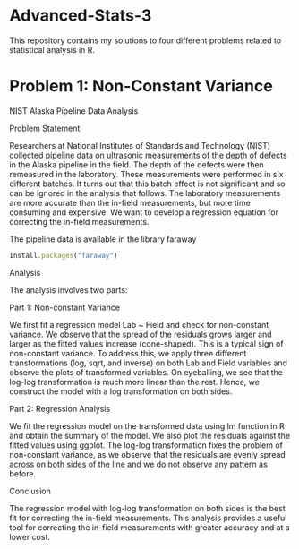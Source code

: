 # Advanced-Stats-3

This repository contains my solutions to four different problems related to statistical analysis in R. 

# Problem 1: Non-Constant Variance

NIST Alaska Pipeline Data Analysis

Problem Statement

Researchers at National Institutes of Standards and Technology (NIST) collected pipeline data on ultrasonic measurements of the depth of defects in the Alaska pipeline in the field. The depth of the defects were then remeasured in the laboratory. These measurements were performed in six different batches. It turns out that this batch effect is not significant and so can be ignored in the analysis that follows. The laboratory measurements are more accurate than the in-field measurements, but more time consuming and expensive. We want to develop a regression equation for correcting the in-field measurements.

The pipeline data is available in the library faraway

```ruby
install.packages("faraway")
```
Analysis

The analysis involves two parts:

Part 1: Non-constant Variance

We first fit a regression model Lab ~ Field and check for non-constant variance. We observe that the spread of the residuals grows larger and larger as the fitted values increase (cone-shaped). This is a typical sign of non-constant variance. To address this, we apply three different transformations (log, sqrt, and inverse) on both Lab and Field variables and observe the plots of transformed variables. On eyeballing, we see that the log-log transformation is much more linear than the rest. Hence, we construct the model with a log transformation on both sides.

Part 2: Regression Analysis

We fit the regression model on the transformed data using lm function in R and obtain the summary of the model. We also plot the residuals against the fitted values using ggplot. The log-log transformation fixes the problem of non-constant variance, as we observe that the residuals are evenly spread across on both sides of the line and we do not observe any pattern as before.

Conclusion

The regression model with log-log transformation on both sides is the best fit for correcting the in-field measurements. This analysis provides a useful tool for correcting the in-field measurements with greater accuracy and at a lower cost.



